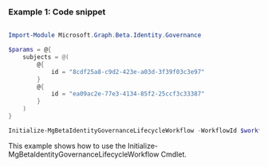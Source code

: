 ### Example 1: Code snippet

```powershell

Import-Module Microsoft.Graph.Beta.Identity.Governance

$params = @{
	subjects = @(
		@{
			id = "8cdf25a8-c9d2-423e-a03d-3f39f03c3e97"
		}
		@{
			id = "ea09ac2e-77e3-4134-85f2-25ccf3c33387"
		}
	)
}

Initialize-MgBetaIdentityGovernanceLifecycleWorkflow -WorkflowId $workflowId -BodyParameter $params

```
This example shows how to use the Initialize-MgBetaIdentityGovernanceLifecycleWorkflow Cmdlet.

